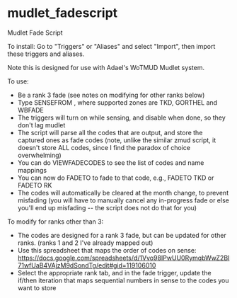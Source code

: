 # mudlet_fadescript
Mudlet Fade Script

To install: Go to "Triggers" or "Aliases" and select "Import", then import these triggers and aliases.

Note this is designed for use with Adael's WoTMUD Mudlet system.

To use:
* Be a rank 3 fade (see notes on modifying for other ranks below)
* Type SENSEFROM <zone>, where supported zones are TKD, GORTHEL and WBFADE
* The triggers will turn on while sensing, and disable when done, so they don't lag mudlet
* The script will parse all the codes that are output, and store the captured ones as fade codes (note, unlike the similar zmud script, it doesn't store ALL codes, since I find the paradox of choice overwhelming)
* You can do VIEWFADECODES to see the list of codes and name mappings
* You can now do FADETO <place> to fade to that code, e.g., FADETO TKD or FADETO RK
* The codes will automatically be cleared at the month change, to prevent misfading (you will have to manually cancel any in-progress fade or else you'll end up misfading -- the script does not do that for you)

To modify for ranks other than 3:
* The codes are designed for a rank 3 fade, but can be updated for other ranks. (ranks 1 and 2 I've already mapped out)
*  Use this spreadsheet that maps the order of codes on sense: https://docs.google.com/spreadsheets/d/1Vvo98IPwUU0RymqbWwZ2BI71wfUaB4VAjzM9dSondTg/edit#gid=119106010
*  Select the appropriate rank tab, and in the fade trigger, update the if/then iteration that maps sequential numbers in sense to the codes you want to store
